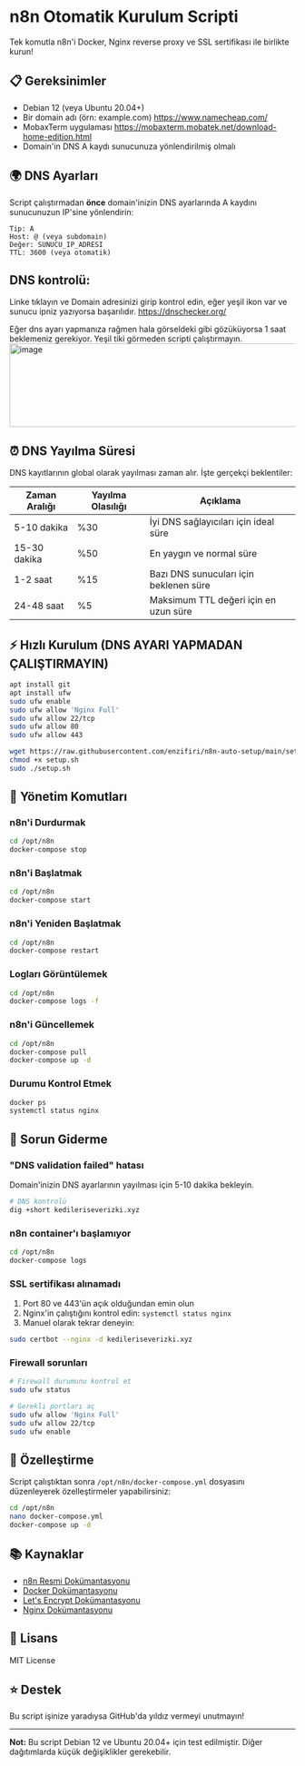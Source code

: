 # n8n Otomatik Kurulum Scripti

Tek komutla n8n'i Docker, Nginx reverse proxy ve SSL sertifikası ile birlikte kurun!


## 📋 Gereksinimler

- Debian 12 (veya Ubuntu 20.04+)
- Bir domain adı (örn: example.com) https://www.namecheap.com/
- MobaxTerm uygulaması https://mobaxterm.mobatek.net/download-home-edition.html
- Domain'in DNS A kaydı sunucunuza yönlendirilmiş olmalı

## 🌍 DNS Ayarları

Script çalıştırmadan **önce** domain'inizin DNS ayarlarında A kaydını sunucunuzun IP'sine yönlendirin:

```
Tip: A
Host: @ (veya subdomain)
Değer: SUNUCU_IP_ADRESI
TTL: 3600 (veya otomatik)
```

## DNS kontrolü:

Linke tıklayın ve Domain adresinizi girip kontrol edin, eğer yeşil ikon var ve sunucu ipniz yazıyorsa başarılıdır.
https://dnschecker.org/

Eğer dns ayarı yapmanıza rağmen hala görseldeki gibi gözüküyorsa 1 saat beklemeniz gerekiyor. Yeşil tiki görmeden scripti çalıştırmayın.
<img width="582" height="147" alt="image" src="https://github.com/user-attachments/assets/7aad1839-462d-491d-a8e3-90fb74ead77d" />

## ⏰ DNS Yayılma Süresi

DNS kayıtlarının global olarak yayılması zaman alır. İşte gerçekçi beklentiler:

| Zaman Aralığı | Yayılma Olasılığı | Açıklama |
|---------------|-------------------|----------|
| 5-10 dakika | %30 | İyi DNS sağlayıcıları için ideal süre |
| 15-30 dakika | %50 | En yaygın ve normal süre |
| 1-2 saat | %15 | Bazı DNS sunucuları için beklenen süre |
| 24-48 saat | %5 | Maksimum TTL değeri için en uzun süre |
## ⚡ Hızlı Kurulum (DNS AYARI YAPMADAN ÇALIŞTIRMAYIN)

```bash
apt install git
apt install ufw
sudo ufw enable
sudo ufw allow 'Nginx Full'
sudo ufw allow 22/tcp
sudo ufw allow 80
sudo ufw allow 443

wget https://raw.githubusercontent.com/enzifiri/n8n-auto-setup/main/setup.sh
chmod +x setup.sh
sudo ./setup.sh
```

## 🔧 Yönetim Komutları

### n8n'i Durdurmak
```bash
cd /opt/n8n
docker-compose stop
```

### n8n'i Başlatmak
```bash
cd /opt/n8n
docker-compose start
```

### n8n'i Yeniden Başlatmak
```bash
cd /opt/n8n
docker-compose restart
```

### Logları Görüntülemek
```bash
cd /opt/n8n
docker-compose logs -f
```

### n8n'i Güncellemek
```bash
cd /opt/n8n
docker-compose pull
docker-compose up -d
```

### Durumu Kontrol Etmek
```bash
docker ps
systemctl status nginx
```


## 🐛 Sorun Giderme

### "DNS validation failed" hatası

Domain'inizin DNS ayarlarının yayılması için 5-10 dakika bekleyin.

```bash
# DNS kontrolü
dig +short kedileriseverizki.xyz
```

### n8n container'ı başlamıyor

```bash
cd /opt/n8n
docker-compose logs
```

### SSL sertifikası alınamadı

1. Port 80 ve 443'ün açık olduğundan emin olun
2. Nginx'in çalıştığını kontrol edin: `systemctl status nginx`
3. Manuel olarak tekrar deneyin:
```bash
sudo certbot --nginx -d kedileriseverizki.xyz
```

### Firewall sorunları

```bash
# Firewall durumunu kontrol et
sudo ufw status

# Gerekli portları aç
sudo ufw allow 'Nginx Full'
sudo ufw allow 22/tcp
sudo ufw enable
```

## 🎨 Özelleştirme

Script çalıştıktan sonra `/opt/n8n/docker-compose.yml` dosyasını düzenleyerek özelleştirmeler yapabilirsiniz:

```bash
cd /opt/n8n
nano docker-compose.yml
docker-compose up -d
```

## 📚 Kaynaklar

- [n8n Resmi Dokümantasyonu](https://docs.n8n.io/)
- [Docker Dokümantasyonu](https://docs.docker.com/)
- [Let's Encrypt Dokümantasyonu](https://letsencrypt.org/docs/)
- [Nginx Dokümantasyonu](https://nginx.org/en/docs/)


## 📄 Lisans

MIT License

## ⭐ Destek

Bu script işinize yaradıysa GitHub'da yıldız vermeyi unutmayın!

---

**Not:** Bu script Debian 12 ve Ubuntu 20.04+ için test edilmiştir. Diğer dağıtımlarda küçük değişiklikler gerekebilir.
